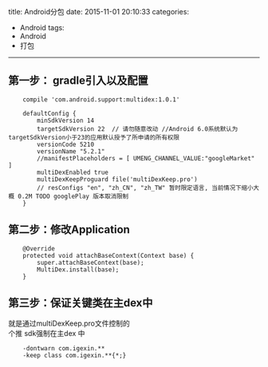 title: Android分包
date: 2015-11-01 20:10:33
categories:
- Android
tags:
- Android
- 打包
---

## 第一步：  gradle引入以及配置

        compile 'com.android.support:multidex:1.0.1'

        defaultConfig {
            minSdkVersion 14
            targetSdkVersion 22  // 请勿随意改动 //Android 6.0系统默认为targetSdkVersion小于23的应用默认授予了所申请的所有权限
            versionCode 5210
            versionName "5.2.1"
            //manifestPlaceholders = [ UMENG_CHANNEL_VALUE:"googleMarket" ]
            multiDexEnabled true
            multiDexKeepProguard file('multiDexKeep.pro')
            // resConfigs "en", "zh_CN", "zh_TW" 暂时限定语言, 当前情况下缩小大概 0.2M TODO googlePlay 版本取消限制
        }

## 第二步：修改Application  

        @Override
        protected void attachBaseContext(Context base) {
            super.attachBaseContext(base);
            MultiDex.install(base);
        }

## 第三步：保证关键类在主dex中 

 就是通过multiDexKeep.pro文件控制的  
 个推 sdk强制在主dex 中

        -dontwarn com.igexin.**
        -keep class com.igexin.**{*;}
